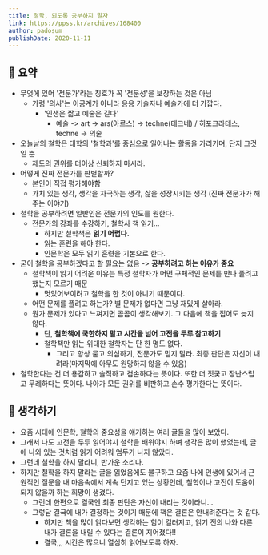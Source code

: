 ```yaml
---
title: 철학, 되도록 공부하지 말자
link: https://ppss.kr/archives/168400
author: padosum
publishDate: 2020-11-11
---
```

## 📝 요약 
- 무엇에 있어 '전문가'라는 칭호가 꼭 '전문성'을 보장하는 것은 아님 
  - 가령 '의사'는 이공계가 아니라 응용 기술자나 예술가에 더 가깝다.
    - '인생은 짧고 예술은 길다'
      - 예술 -> art -> ars(아르스) -> techne(테크네) / 히포크라테스, techne -> 의술  
- 오늘날의 철학은 대학의 '철학과'를 중심으로 일어나는 활동을 가리키며, 단지 그것일 뿐  
  - 제도의 권위를 더이상 신뢰하지 마시라.  
- 어떻게 진짜 전문가를 판별할까?
  - 본인이 직접 평가해야함  
  - 가치 있는 생각, 생각을 자극하는 생각, 삶을 성장시키는 생각 (진짜 전문가가 해주는 이야기)
- 철학을 공부하려면 일반인은 전문가의 인도를 원한다.  
  - 전문가의 강좌를 수강하기, 철학사 책 읽기...
    - 하지만 철학책은 **읽기 어렵다.** 
    - 읽는 훈련을 해야 한다.  
    - 인문학은 모두 읽기 훈련을 기본으로 한다.  
- 굳이 철학을 공부하겠다고 할 필요는 없음 -> **공부하려고 하는 이유가 중요**  
  - 철학책이 읽기 어려운 이유는 특정 철학자가 어떤 구체적인 문제를 만나 풀려고 했는지 모르기 때문 
    - 멋있어보이려고 철학을 한 것이 아니기 때문이다.  
  - 어떤 문제를 풀려고 하는가? 별 문제가 없다면 그냥 재밌게 살아라.  
  - 뭔가 문제가 있다고 느껴지면 곰곰이 생각해보기. 그 다음에 책을 집어도 늦지 않다.  
    - 단, **철학책에 국한하지 말고 시간을 넘어 고전을 두루 참고하기**
    - 철학책만 읽는 위대한 철학자는 단 한 명도 없다.   
      - 그리고 항상 묻고 의심하기, 전문가도 믿지 말라. 최종 판단은 자신이 내려라(마지막에 아무도 원망하지 않을 수 있음)
- 철학한다는 건 더 용감하고 솔직하고 겸손하다는 뜻이다. 또한 더 짓궂고 장난스럽고 무례하다는 뜻이다. 나아가 모든 권위를 비판하고 손수 평가한다는 뜻이다.


## 🤔 생각하기  
- 요즘 시대에 인문학, 철학의 중요성을 얘기하는 여러 글들을 많이 보았다.  
- 그래서 나도 고전을 두루 읽어야지 철학을 배워야지 하며 생각은 많이 했었는데, 글에 나와 있는 것처럼 읽기 어려워 엄두가 나지 않았다.  
- 그런데 철학을 하지 말라니, 반가운 소리다.  
- 하지만 철학을 하지 말라는 글을 읽었음에도 불구하고 요즘 나에 인생에 있어서 근원적인 질문을 내 마음속에서 계속 던지고 있는 상황인데, 철학이나 고전이 도움이 되지 않을까 하는 희망이 생겼다.  
  - 그런데 한편으로 결국엔 최종 판단은 자신이 내리는 것이라니... 
  - 그렇담 결국에 내가 결정하는 것이기 때문에 책은 결론은 안내려준다는 것 같다.     
    - 하지만 책을 많이 읽다보면 생각하는 힘이 길러지고, 읽기 전의 나와 다른 내가 결론을 내릴 수 있다는 결론이 지어졌다!! 
    - 결국,,, 시간은 많으니 열심히 읽어보도록 하자.  